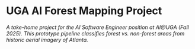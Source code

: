 # UGA AI Forest Mapping Project

*A take-home project for the AI Software Engineer position at AI@UGA (Fall 2025). This prototype pipeline classifies forest vs. non-forest areas from historic aerial imagery of Atlanta.*
